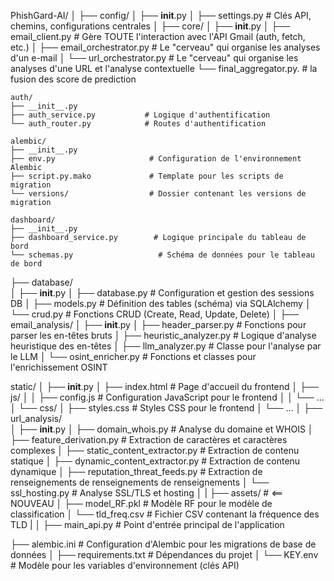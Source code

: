 PhishGard-AI/
│
├── config/
│   ├── __init__.py
│   ├── settings.py            # Clés API, chemins, configurations centrales
│
├── core/
│   ├── __init__.py
│   ├── email_client.py        # Gère TOUTE l'interaction avec l'API Gmail (auth, fetch, etc.)
│   ├── email_orchestrator.py # Le "cerveau" qui organise les analyses d'un e-mail 
│   └── url_orchestrator.py # Le "cerveau" qui organise les analyses d'une URL et  l'analyse contextuelle
    └── final_aggregator.py.    # la fusion des score de prediction

    auth/
    ├── __init__.py
    ├── auth_service.py           # Logique d'authentification
    └── auth_router.py            # Routes d'authentification

    alembic/
    ├── __init__.py
    ├── env.py                     # Configuration de l'environnement Alembic
    ├── script.py.mako             # Template pour les scripts de migration
    └── versions/                  # Dossier contenant les versions de migration

    dashboard/
    ├── __init__.py
    ├── dashboard_service.py        # Logique principale du tableau de bord
    └── schemas.py                   # Schéma de données pour le tableau de bord


├── database/                  
│   ├── __init__.py
│   ├── database.py            # Configuration et gestion des sessions DB
│   ├── models.py              # Définition des tables (schéma) via SQLAlchemy
│   └── crud.py                # Fonctions CRUD (Create, Read, Update, Delete)
│
├── email_analysis/
│   ├── __init__.py
│   ├── header_parser.py       # Fonctions pour parser les en-têtes bruts
│   ├── heuristic_analyzer.py  # Logique d'analyse heuristique des en-têtes
│   ├── llm_analyzer.py        # Classe pour l'analyse par le LLM
│   └── osint_enricher.py      # Fonctions et classes pour l'enrichissement OSINT

 static/
│   ├── __init__.py
│   ├── index.html              # Page d'accueil du frontend
│   ├── js/
│   │   ├── config.js           # Configuration JavaScript pour le frontend
│   │   └── ...
│   └── css/
│       ├── styles.css          # Styles CSS pour le frontend
│       └── ...
│
├── url_analysis/                  
│   ├── __init__.py
│   ├── domain_whois.py        # Analyse du domaine et WHOIS
│   ├── feature_derivation.py        # Extraction de caractères et caractères complexes
│   ├── static_content_extractor.py    # Extraction de contenu statique
│   ├── dynamic_content_extractor.py    # Extraction de contenu dynamique
│   ├── reputation_threat_feeds.py      # Extraction de renseignements de renseignements de renseignements
│   └── ssl_hosting.py          # Analyse SSL/TLS et hosting
│
|
├── assets/                        # <== NOUVEAU
│   ├── model_RF.pkl             # Modèle RF pour le modèle de classification
│   └── tld_freq.csv             # Fichier CSV contenant la fréquence des TLD
|
│
├── main_api.py                    # Point d'entrée principal de l'application

├── alembic.ini                     # Configuration d'Alembic pour les migrations de base de données
│
├── requirements.txt           # Dépendances du projet
│
└── KEY.env               # Modèle pour les variables d'environnement (clés API)
